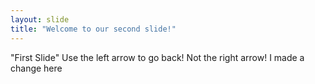 ```yaml
---
layout: slide
title: "Welcome to our second slide!"
---
```

"First Slide"
Use the left arrow to go back! Not the right arrow!
I made a change here